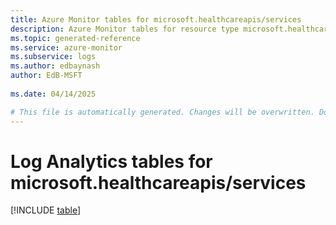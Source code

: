```yaml
---
title: Azure Monitor tables for microsoft.healthcareapis/services
description: Azure Monitor tables for resource type microsoft.healthcareapis/services
ms.topic: generated-reference
ms.service: azure-monitor
ms.subservice: logs
ms.author: edbaynash
author: EdB-MSFT
   
ms.date: 04/14/2025

# This file is automatically generated. Changes will be overwritten. Do not change this file directly.
---
```


# Log Analytics tables for microsoft.healthcareapis/services  

[!INCLUDE [table](~/reusable-content/ce-skilling/azure/includes/azure-monitor/reference/tables/microsoft-healthcareapis_services-include.md)]

